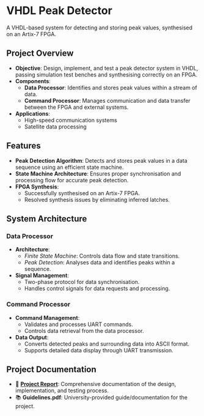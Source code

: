 # VHDL Peak Detector

A VHDL-based system for detecting and storing peak values, synthesised on an Artix-7 FPGA.

## Project Overview

* **Objective**: Design, implement, and test a peak detector system in VHDL, passing simulation test benches and synthesising correctly on an FPGA.
* **Components**:
  * **Data Processor**: Identifies and stores peak values within a stream of data.
  * **Command Processor**: Manages communication and data transfer between the FPGA and external systems.
* **Applications**:
  * High-speed communication systems
  * Satellite data processing

## Features

* **Peak Detection Algorithm**: Detects and stores peak values in a data sequence using an efficient state machine.
* **State Machine Architecture**: Ensures proper synchronisation and processing flow for accurate peak detection.
* **FPGA Synthesis**:
  * Successfully synthesised on an Artix-7 FPGA.
  * Resolved synthesis issues by eliminating inferred latches.

## System Architecture

### Data Processor

* **Architecture**:
  * *Finite State Machine*: Controls data flow and state transitions.
  * *Peak Detection*: Analyses data and identifies peaks within a sequence.
* **Signal Management**:
  * Two-phase protocol for data synchronisation.
  * Handles control signals for data requests and processing.

### Command Processor

* **Command Management**:
  * Validates and processes UART commands.
  * Controls data retrieval from the data processor.
* **Data Output**:
  * Converts detected peaks and surrounding data into ASCII format.
  * Supports detailed data display through UART transmission.

## Project Documentation

* 📄 **[Project Report](path/to/Group_12_reports.pdf)**: Comprehensive documentation of the design, implementation, and testing process.
* 📚 **Guidelines.pdf**: University-provided guide/documentation for the project.
